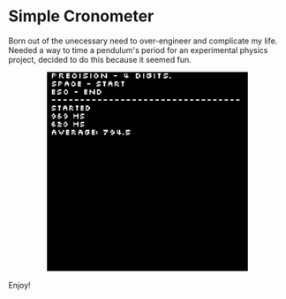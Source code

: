 # Simple Cronometer
Born out of the unecessary need to over-engineer and complicate my life.
Needed a way to time a pendulum's period for an experimental physics project, decided to do this because it seemed fun.
<p align="center">
  <img src="preview.gif" />
</p>
Enjoy!
